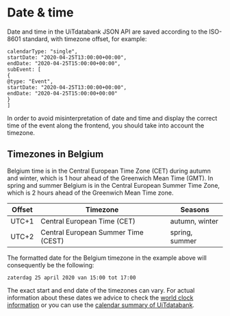 ---
---

# Date & time

Date and time in the UiTdatabank JSON API are saved according to the ISO-8601 standard, with timezone offset, for example:

```
calendarType: "single",
startDate: "2020-04-25T13:00:00+00:00",
endDate: "2020-04-25T15:00:00+00:00",
subEvent: [
{
@type: "Event",
startDate: "2020-04-25T13:00:00+00:00",
endDate: "2020-04-25T15:00:00+00:00"
}
]
```

In order to avoid misinterpretation of date and time and display the correct time of the event along the frontend, you should take into account the timezone. 


## Timezones in Belgium

Belgium time is in the Central European Time Zone (CET) during autumn and winter, which is 1 hour ahead of the Greenwich Mean Time (GMT). In spring and summer Belgium is in the Central European Summer Time Zone, which is 2 hours ahead of the Greenwich Mean Time zone.

| Offset | Timezone | Seasons | 
| --- | --- | --- | 
| UTC+1 | Central European Time (CET) | autumn, winter | 
| UTC+2 | Central European Summer Time (CEST) | spring, summer | 

The formatted date for the Belgium timezone in the example above will consequently be the following:
```
zaterdag 25 april 2020 van 15:00 tot 17:00
```

The exact start and end date of the timezones can vary. For actual information about these dates we advice to check the [world clock information](https://www.timeanddate.com/time/dst/events.html) or you can use the [calendar summary of UiTdatabank](https://documentatie.uitdatabank.be/content/integreren-met-searchv3/latest/calendarsummary.html).
